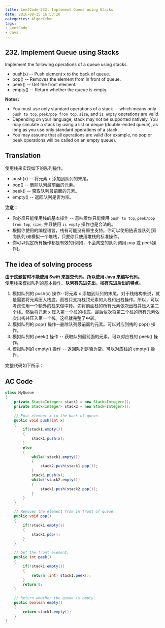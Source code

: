 ```yaml
---
title: LeetCode-232. Implement Queue using Stacks
date: 2016-08-15 16:53:28
categories: Algorithm  
tags:
- LeetCode  
- Java  
---
```


## 232. Implement Queue using Stacks

Implement the following operations of a queue using stacks.

+ push(x) -- Push element x to the back of queue.
+ pop() -- Removes the element from in front of queue.
+ peek() -- Get the front element.
+ empty() -- Return whether the queue is empty.

**Notes:**  

+ You must use only standard operations of a stack -- which means only `push to top`, `peek/pop from top`, `size`, and `is empty` operations are valid.
+ Depending on your language, stack may not be supported natively. You may simulate a stack by using a list or deque (double-ended queue), as long as you use only standard operations of a stack.
+ You may assume that all operations are valid (for example, no pop or peek operations will be called on an empty queue).

## Translation

使用栈来实现如下的队列操作。

+ push(x) -- 将元素 x 添加到队列的末尾。
+ pop() -- 删除队列最前面的元素。
+ peek() -- 获取队列最前面的元素。
+ empty() -- 返回队列是否为空。

**注意：**  

+ 你必须只能使用栈的基本操作 -- 意味着你只能使用 `push to top`, `peek/pop from top`, `size`, 并且使用 `is empty` 操作也是合法的。
+ 根据你使用的编程语言，栈有可能没有原生支持。你可以使用链表或队列(双向队列)来模拟一个堆栈，只要你只使用堆栈的标准操作。
+ 你可以假定所有操作都是有效的(例如，不会向空的队列调用 pop 或 peek操作)。

## The idea of solving process

**由于这题暂时不能使用 Swift 来提交代码，所以使用 Java 来编写代码。**  
使用栈来模拟队列的基本操作。**队列有先进先出，栈有先进后出的特点。**

1. 模拟队列的 push(x) 操作--将元素 x 添加到队列的末尾。对于栈结构来说，就是需要将元素压入栈底。而栈只支持栈顶元素的入栈和出栈操作。所以，可以考虑使用一个额外的栈来做中转。先将前面栈的所有元素依次出栈并压入第二个栈。然后将元素 x 压入第一个栈的栈底。最后依次将第二个栈的所有元素依次出栈并压入第一个栈。这样就完整了中转。
2. 模拟队列的 pop() 操作--删除队列最前面的元素。可以对应到栈的 pop() 操作。
3. 模拟队列的 peek() 操作 -- 获取队列最前面的元素。可以对应栈的 peek() 操作。
4. 模拟队列的 empty() 操作 -- 返回队列是否为空。可以对应栈的 empty() 操作。

完整代码如下所示：

## AC Code

```java
class MyQueue 
{    
    private Stack<Integer> stack1 = new Stack<Integer>();
	private Stack<Integer> stack2 = new Stack<Integer>();
	
    // Push element x to the back of queue.
    public void push(int x) 
    {
        if(stack1.empty())
        {
        	stack1.push(x);
        }
        else
        {
        	while(!stack1.empty())
        	{
        		stack2.push(stack1.pop());
        	}
        	stack1.push(x);
        	while(!stack2.empty())
        	{
        		stack1.push(stack2.pop());
        	}
        }
    }

    // Removes the element from in front of queue.
    public void pop() 
    {
        if(!stack1.empty())
        {
            stack1.pop();    
        }
    }

    // Get the front element.
    public int peek() 
    {
        if(!stack1.empty())
        {
            return (int) stack1.peek();    
        }
        return 0;
    }

    // Return whether the queue is empty.
    public boolean empty() 
    {
        return stack1.empty();
    }
}
```
